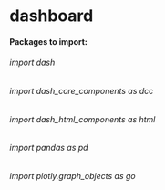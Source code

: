 # dashboard
#### Packages to import:
###### import dash
###### import dash_core_components as dcc
###### import dash_html_components as html
###### import pandas as pd
###### import plotly.graph_objects as go
